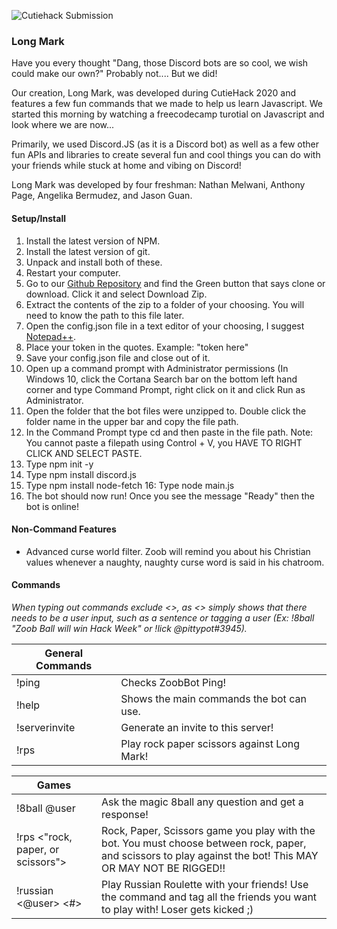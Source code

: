 ![Cutiehack Submission](https://cdn.discordapp.com/attachments/768155187625590784/774831519192842280/unknown.png)


### Long Mark

Have you every thought "Dang, those Discord bots are so cool, we wish could make our own?"  Probably not.... But we did! 

Our creation, Long Mark, was developed during CutieHack 2020 and features a few fun commands that we made to help us learn Javascript. We started this morning by watching a freecodecamp turotial on Javascript and look where we are now...

Primarily, we used Discord.JS (as it is a Discord bot) as well as a few other fun APIs and libraries to create several fun and cool things you can do with your friends while stuck at home and vibing on Discord!

Long Mark was developed by four freshman: Nathan Melwani, Anthony Page, Angelika Bermudez, and Jason Guan.

#### Setup/Install
 1. Install the latest version of NPM.
 2. Install the latest version of git.
 3. Unpack and install both of these. 
 4. Restart your computer.
 5. Go to our [Github Repository](https://github.com/NateM135/ZoobBot) and find the Green button that says clone or download. Click it and select Download Zip.
 6. Extract the contents of the zip to a folder of your choosing. You will need to know the path to this file later.
 7. Open the config.json file in a text editor of your choosing, I suggest [Notepad++](https://notepad-plus-plus.org/).
 8. Place your token in the quotes. Example: "token here"
 9. Save your config.json file and close out of it.
 10. Open up a command prompt with Administrator permissions (In Windows 10, click the Cortana Search bar on the bottom left hand corner and type Command Prompt, right click on it and click Run as Administrator. 
 11. Open the folder that the bot files were unzipped to. Double click the folder name in the upper bar and copy the file path. 
 12. In the Command Prompt type cd and then paste in the file path. Note: You cannot paste a filepath using Control + V, you HAVE TO RIGHT CLICK AND SELECT PASTE.
 13. Type npm init -y
 14. Type npm install discord.js
 15. Type npm install node-fetch
 16: Type node main.js
 14. The bot should now run! Once you see the message "Ready" then the bot is online!
 


#### Non-Command Features

 - Advanced curse world filter. Zoob will remind you about his Christian values whenever a naughty, naughty curse word is said in his chatroom.

#### Commands

*When typing out commands exclude <>, as <> simply shows that there needs to be a user input, such as a sentence or tagging a user (Ex: !8ball "Zoob Ball will win Hack Week"  or !lick @pittypot#3945).*

| General Commands| |
| -- |-- |
|!ping| Checks ZoobBot Ping!|
|!help| Shows the main commands the bot can use.|
|!serverinvite| Generate an invite to this server!|
|!rps| Play rock paper scissors against Long Mark!|

|Games||
|--|--|
|!8ball @user| Ask the magic 8ball any question and get a response!|
|!rps <"rock, paper, or scissors">| Rock, Paper, Scissors game you play with the bot. You must choose between rock, paper, and scissors to play against the bot! This MAY OR MAY NOT BE RIGGED!!
|!russian <@user> <#> |Play Russian Roulette with your friends! Use the command and tag all the friends you want to play with! Loser gets kicked ;)










